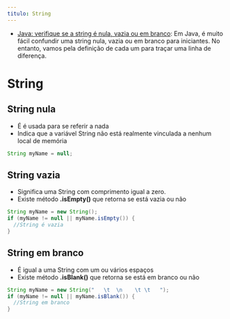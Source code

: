 ```yaml
---
titulo: String
---
```

- [Java: verifique se a string é nula, vazia ou em branco](https://codegym.cc/pt/groups/posts/pt.666.java-verifique-se-a-string-e-nula-vazia-ou-em-branco): Em Java, é muito fácil confundir uma string nula, vazia ou em branco para iniciantes. No entanto, vamos pela definição de cada um para traçar uma linha de diferença. 

# String

## String nula

- É é usada para se referir a nada
- Indica que a variável String não está realmente vinculada a nenhum local de memória

~~~Java
String myName = null;
~~~

## String vazia

-  Significa uma String com comprimento igual a zero.
-  Existe método **.isEmpty()** que retorna se está vazia ou não

~~~Java
String myName = new String();
if (myName != null || myName.isEmpty()) {
  //String é vazia
}
~~~

## String em branco

- É igual a uma String com um ou vários espaços
-  Existe método **.isBlank()** que retorna se está em branco ou não

~~~Java
String myName = new String("   \t  \n    \t \t   ");
if (myName != null || myName.isBlank()) {
  //String em branco
}
~~~ 
